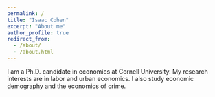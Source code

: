 ```yaml
---
permalink: /
title: "Isaac Cohen"
excerpt: "About me"
author_profile: true
redirect_from: 
  - /about/
  - /about.html
---
```


I am a Ph.D. candidate in economics at Cornell University. My research interests are in labor and urban economics. I also study economic demography and the economics of crime.  
